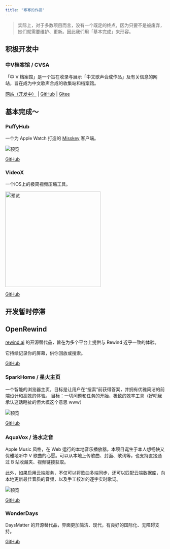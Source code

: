 ```yaml
---
title: "寒寒的作品"
---
```


> 实际上，对于多数项目而言，没有一个既定的终点，因为只要不是被废弃，她们就需要维护、更新。因此我们用「基本完成」来形容。

## 积极开发中

### 中V档案馆 / CVSA

「中 V 档案馆」是一个旨在收录与展示「中文歌声合成作品」及有关信息的网站，旨在成为中文歌声合成的收集站和档案馆。

[网站（开发中）](https://projectcvsa.com/) | [GitHub](https://github.com/alikia2x/cvsa) | [Gitee](https://gitee.com/alikia/cvsa)


## 基本完成～

### PuffyHub

一个为 Apple Watch 打造的 [Misskey](https://misskey-hub.net) 客户端。

![预览](/img/puffyhub-preview.png)

[GitHub](https://github.com/alikia2x/aquavox)

### VideoX

一个iOS上的极简视频压缩工具。

<img src="/img/videox-preview.png" width="300" alt="预览"/>

[GitHub](https://github.com/alikia2x/videox)

## 开发暂时停滞

## OpenRewind

[rewind.ai](http://rewind.ai/) 的开源替代品，旨在为多个平台上提供与 Rewind 近乎一致的体验。

它持续记录你的屏幕，供你回放或搜索。

[GitHub](https://github.com/alikia2x/openrewind)

### SparkHome / 星火主页

一个智能的浏览器主页，目标是让用户在“搜索”前获得答案，并拥有优雅简洁的前端设计和高效的体验。
目标：一切问题和任务的开始，极致的效率工具（好吧我承认这话瞎扯的但大概这个意思 www）

![预览](/img/sparkhome-preview.png)

[GitHub](https://github.com/alikia2x/sparkhome)

### AquaVox / 洛水之音

Apple Music 风格，在 Web 运行的本地音乐播放器。本项目诞生于本人想畅快又优雅地听中 V 歌曲的心愿。可以从本地上传歌曲、封面、歌词等，也支持直接通过 B 站收藏夹、视频链接获取。

此外，如果启用云端服务，不仅可以将歌曲多端同步，还可以匹配云端数据库，向本地更新最佳音质的音频，以及手工校准的逐字实时歌词。

![预览](/img/aquavox-preview.png)

[GitHub](https://github.com/alikia2x/aquavox)

### WonderDays

DaysMatter 的开源替代品，界面更加简洁、现代，有良好的国际化、无障碍支持。

[GitHub](https://github.com/alikia2x/wonderdays)
